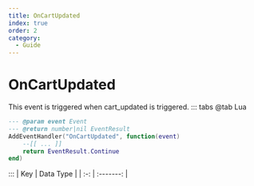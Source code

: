 ```yaml
---
title: OnCartUpdated
index: true
order: 2
category:
  - Guide
---
```


# OnCartUpdated
This event is triggered when cart_updated is triggered.
::: tabs
@tab Lua
```lua
--- @param event Event
--- @return number|nil EventResult
AddEventHandler("OnCartUpdated", function(event)
    --[[ ... ]]
    return EventResult.Continue
end)
```

:::
| Key | Data Type |
| :-: | :-------: |